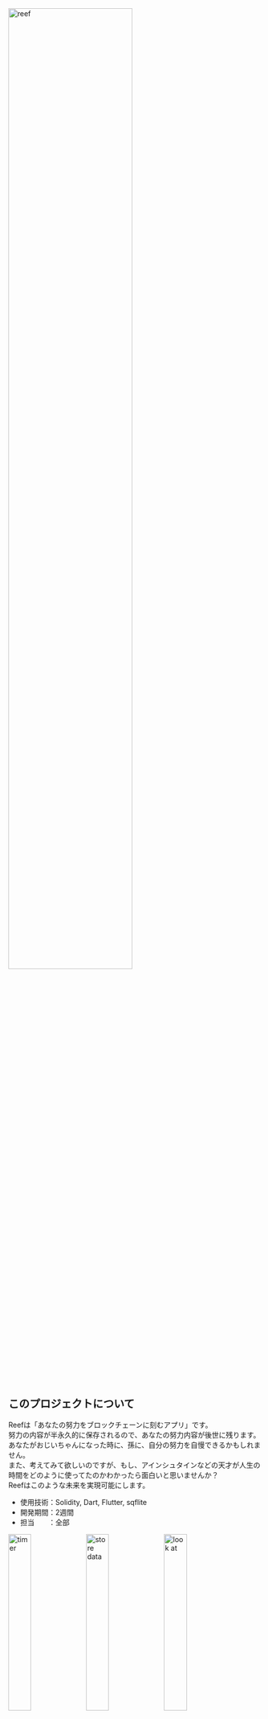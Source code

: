 <img src="https://user-images.githubusercontent.com/81548811/229280144-08812768-d129-4359-bdc1-28983deb8582.png" alt="reef" width="70%">

## このプロジェクトについて
Reefは「あなたの努力をブロックチェーンに刻むアプリ」です。  
努力の内容が半永久的に保存されるので、あなたの努力内容が後世に残ります。  
あなたがおじいちゃんになった時に、孫に、自分の努力を自慢できるかもしれません。  
また、考えてみて欲しいのですが、もし、アインシュタインなどの天才が人生の時間をどのように使ってたのかわかったら面白いと思いませんか？  
Reefはこのような未来を実現可能にします。  
- 使用技術：Solidity, Dart, Flutter, sqflite
- 開発期間：2週間  
- 担当　　：全部  

<img src="https://user-images.githubusercontent.com/81548811/229280272-a545c47c-d3fc-4abb-a88a-0c979bcf79b3.PNG" alt="timer" width="30%"> <img src="https://user-images.githubusercontent.com/81548811/229280274-1af5b461-0cda-4895-8337-0aecc634cecf.PNG" alt="store data" width="30%"> <img src="https://user-images.githubusercontent.com/81548811/229280279-f70c39d5-2e88-4067-815d-a66b36f3e533.PNG)" alt="look at" width="30%">

## 発表資料
海外のハッカソンだったので、英語でプレゼン・スピーチをし、説明も英語で書きました。
Youtube: https://www.youtube.com/watch?v=pMXNUwuV7m4&ab_channel=keiit  
ProjectURL: https://devfolio.co/projects/reef-record-your-efforts-on-blockchain-680a  

## 使い方
### ローカルで実行
```
git clone ~.git
flutter clean
flutter packages get
flutter run
```

## 機能と使用技術（特徴を箇条書きなど）
### 1. 記事機能

### 2. 計画機能
### 3. タイマー機能
### 4. (記録機能）

## こだわりと苦労した点

## 今後のアップデート予定

